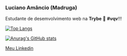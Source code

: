 ### Luciano Amâncio (**Madruga**)

Estudante de desemvolvimento web na **Trybe** :green_heart: **#vqv**!!!

[![Top Langs](https://github-readme-stats.vercel.app/api/top-langs/?username=madruga665&theme=radical)](https://github.com/anuraghazra/github-readme-stats)

[![Anurag's GitHub stats](https://github-readme-stats.vercel.app/api?username=madruga665&show_icons=true&theme=radical)](https://github.com/anuraghazra/github-readme-stats)


 [Meu Linkedin](https://www.linkedin.com/in/luciano-am%C3%A2ncio/)


